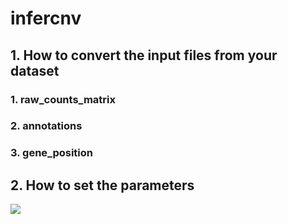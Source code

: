 # infercnv
## 1. How to convert the input files from your dataset
### 1. raw_counts_matrix
### 2. annotations
### 3. gene_position

## 2. How to set the parameters
![](https://raw.githubusercontent.com/wiki/broadinstitute/infercnv/images/infercnv.logo.png)
